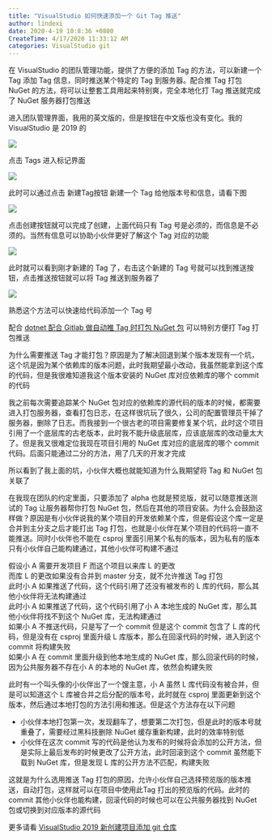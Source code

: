 ```yaml
---
title: "VisualStudio 如何快速添加一个 Git Tag 推送"
author: lindexi
date: 2020-4-19 10:8:36 +0800
CreateTime: 4/17/2020 11:33:12 AM
categories: VisualStudio git
---
```


在 VisualStudio 的团队管理功能，提供了方便的添加 Tag 的方法，可以新建一个 Tag 添加 Tag 信息，同时推送某个特定的 Tag 到服务器。配合推 Tag 打包 NuGet 的方法，将可以让整套工具用起来特别爽，完全本地化打 Tag 推送就完成了 NuGet 服务器打包推送

<!--more-->


<!-- CreateTime:4/17/2020 11:33:12 AM -->

<!-- 发布 -->

进入团队管理界面，我用的英文版的，但是按钮在中文版也没有变化。我的 VisualStudio 是 2019 的

<!-- ![](image/VisualStudio 如何快速添加一个 Git Tag 推送/VisualStudio 如何快速添加一个 Git Tag 推送0.png) -->

![](http://image.acmx.xyz/lindexi%2F20204171135492210.jpg)

点击 Tags 进入标记界面

<!-- ![](image/VisualStudio 如何快速添加一个 Git Tag 推送/VisualStudio 如何快速添加一个 Git Tag 推送1.png) -->

![](http://image.acmx.xyz/lindexi%2F20204171137237845.jpg)

此时可以通过点击 新建Tag按钮 新建一个 Tag 给他版本号和信息，请看下图

<!-- ![](image/VisualStudio 如何快速添加一个 Git Tag 推送/VisualStudio 如何快速添加一个 Git Tag 推送2.png) -->

![](http://image.acmx.xyz/lindexi%2F2020417113959016.jpg)

点击创建按钮就可以完成了创建，上面代码只有 Tag 号是必须的，而信息是不必须的。当然有信息可以协助小伙伴更好了解这个 Tag 对应的功能

<!-- ![](image/VisualStudio 如何快速添加一个 Git Tag 推送/VisualStudio 如何快速添加一个 Git Tag 推送3.png) -->

![](http://image.acmx.xyz/lindexi%2F2020417114041309.jpg)

此时就可以看到刚才新建的 Tag 了，右击这个新建的 Tag 号就可以找到推送按钮，点击推送按钮就可以将 Tag 推送到服务器了

<!-- ![](image/VisualStudio 如何快速添加一个 Git Tag 推送/VisualStudio 如何快速添加一个 Git Tag 推送4.png) -->

![](http://image.acmx.xyz/lindexi%2F20204171141525045.jpg)

熟悉这个方法可以快速给代码添加一个 Tag 号

配合 [dotnet 配合 Gitlab 做自动推 Tag 时打包 NuGet 包](https://blog.lindexi.com/post/dotnet-%E9%85%8D%E5%90%88-Gitlab-%E5%81%9A%E8%87%AA%E5%8A%A8%E6%8E%A8-Tag-%E6%97%B6%E6%89%93%E5%8C%85-NuGet-%E5%8C%85.html ) 可以特别方便打 Tag 打包推送

为什么需要推送 Tag 才能打包？原因是为了解决回退到某个版本发现有一个坑，这个坑是因为某个依赖库的版本问题，此时我期望最小改动，我虽然能拿到这个库的代码，但是我很难知道我这个版本安装的 NuGet 库对应依赖库的哪个 commit 的代码

我之前每次需要追踪某个 NuGet 包对应的依赖库的源代码的版本的时候，都需要进入打包服务器，查看打包日志，在这样很坑玩了很久，公司的配置管理员干掉了服务器，删除了日志。而我接到一个很古老的项目需要修复某个坑，此时这个项目引用了一个底层库的古老版本，此时我不能升级底层库，应该底层库的改动量太大了。但是我又很难定位我现在项目引用的 NuGet 库对应的底层库的哪个 commit 代码。后面只能通过二分的方法，用了几天的开发才完成

所以看到了我上面的坑，小伙伴大概也就能知道为什么我期望将 Tag 和 NuGet 包关联了

在我现在团队的约定里面，只要添加了 alpha 也就是预览版，就可以随意推送测试的 Tag 让服务器帮你打包 NuGet 包，然后在其他的项目安装。为什么会鼓励这样做？原因是有小伙伴说我的某个项目的开发依赖某个库，但是假设这个库一定是合并到主分支之后才能打出 Tag 打包，也就是小伙伴在某个项目的代码将一直不能推送。同时小伙伴也不能在 csproj 里面引用某个私有的版本，因为私有的版本只有小伙伴自己能构建通过，其他小伙伴可构建不通过

假设小 A 需要开发项目 F 而这个项目以来库 L 的更改  
而库 L 的更改如果没有合并到 master 分支，就不允许推送 Tag 打包  
此时小 A 如果推送了代码，这个代码引用了还没有被发布的 L 库的代码，那么其他小伙伴将无法构建通过  
此时小 A 如果推送了代码，这个代码引用了小 A 本地生成的 NuGet 库，那么其他小伙伴将找不到这个 NuGet 库，无法构建通过  
如果小 A 不推送代码，只是写了一个 commit 但是这个 commit 包含了 L 库的代码，但是没有在 csproj 里面升级 L 库版本，那么在回滚代码的时候，进入到这个 commit 将构建失败  
如果小 A 在 commit 里面升级到他本地生成的 NuGet 库，那么回滚代码的时候，因为公共服务器不存在小 A 的本地的 NuGet 库，依然会构建失败

此时有一个叫头像的小伙伴出了一个馊主意，小 A 虽然 L 库代码没有被合并，但是可以知道这个 L 库被合并之后分配的版本号，此时就在 csproj 里面更新到这个版本，然后通过本地打包的方法引用和推送。但是这个方法存在以下问题

- 小伙伴本地打包第一次，发现翻车了，想要第二次打包，但是此时的版本号就重叠了，需要经过黑科技删除 NuGet 缓存重新构建，此时的效率特别低
- 小伙伴在这次 commit 写的代码是他认为发布的时候将会添加的公开方法，但是实际上最后发布的时候更改了公开方法，此时回滚到这个 commit 虽然能下载到 NuGet 库，但是发现 L 库的公开方法不匹配，构建失败

这就是为什么选用推送 Tag 打包的原因，允许小伙伴自己选择预览版的版本推送，自动打包，这样就可以在项目中使用此Tag 打出的预览版的代码。此时的 commit 其他小伙伴也能构建，回滚代码的时候也可以在公共服务器找到 NuGet 包或切换到对应版本的源代码

更多请看 [VisualStudio 2019 新创建项目添加 git 仓库](https://blog.lindexi.com/post/VisualStudio-2019-%E6%96%B0%E5%88%9B%E5%BB%BA%E9%A1%B9%E7%9B%AE%E6%B7%BB%E5%8A%A0-git-%E4%BB%93%E5%BA%93.html)


